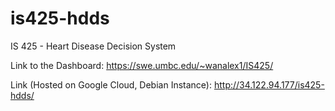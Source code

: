 # is425-hdds
IS 425 - Heart Disease Decision System

Link to the Dashboard:
https://swe.umbc.edu/~wanalex1/IS425/

Link (Hosted on Google Cloud, Debian Instance):
http://34.122.94.177/is425-hdds/

